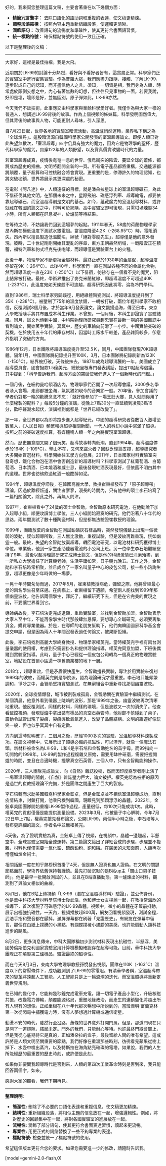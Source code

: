 好的，我來幫您整理這篇文稿，主要會著重在以下幾個方面：

*   **精簡冗言贅字：** 去除口語化的語助詞和重複的表達，使文稿更精煉。
*   **調整段落結構：** 按照內容主題重新組織段落，使邏輯更清晰。
*   **潤飾語句：** 改善語句的流暢度和準確性，使其更符合書面語習慣。
*   **統一標點符號：** 確保標點符號的使用一致且正確。

以下是整理後的文稿：

---

大家好，這裡是最佳拍檔。我是大飛。

近期關於LK-99的討論十分熱烈，看好與不看好者皆有，這實屬正常。科學家們正於實驗室中進行密集實驗。作為普羅大眾，我們應盡力跟隨、接觸、了解LK-99，逐步形成自己的認知，而非盡信他人之言。須知，一切皆是相，我們身為人類，時常處於顛倒妄想之中，內心有著無數的幻想，但往往只見事物的一面。若要我說，好即是壞，壞即是好，並無區別。原子彈如此，LK-99亦然。

今天我們不談技術，此事應交由科學家與業餘科學愛好者。我僅作為與大家一樣的普通人，想講述LK-99背後的故事。作為上個視頻的姊妹篇，科學發明固然偉大，但其背後的故事與人物，可能更耐人尋味，引人深思。

自7月22日起，世界各地的實驗室暗流湧動，高溫爐悄然運轉，業界私下稱之為「全球煉丹」。這股暗流源自韓國科學家公開發表的室溫超導論文。即便人類已對此失望無數次，「室溫超導」四字仍具有強大的魔力，因為它是物理學的聖杯，歷代科學家的魔咒，貫穿122年的人類野望，以及貨真價實改變時代的力量。

若室溫超導成真，疫情後奄奄一息的世界、俄烏衝突的陰雲、蔓延全球的蕭條，都將成為歷史的插曲，文明將翻開全新的一頁。所有電子產品都將重構，交通能源都將顛覆，量子超算和可控核融合將會實現。更重要的是，停滯許久的物理認知，也將突破枷鎖，世界將展示其更深處的秘密。

在電影《阿凡達》中，人類遠征的目標，就是潘朵拉星球上的室溫超導礦石，為此不惜征伐其他文明。在那個未來之中，星際飛船、磁懸浮列車、超導輸電，都要依靠超導礦石，而室溫超導則是文明的基石。如今，蘊藏魔力的室溫超導材料，或許就藏在韓國的論文之中，材料可於網購，高中實驗室即可復現，只需坩堝煉製34小時，所有人類都在屏息凝神，於爐前等待結果。

在等待之時，不妨讓我們回到這場夢的起點。1911年春天，58歲的荷蘭物理學家昂內斯在極低溫度下測試水銀電阻。當溫度降至4.2K（-268.95℃）時，電阻消失。昂內斯以擅長製造低溫聞名，綽號「絕對零度先生」，超導僅是他的意外發現。彼時，二十世紀剛剛開始其混亂的序章，東方王朝轟然坍塌，一戰陰雲正在積蓄，福特汽車和豹式坦克先後咆哮，而超導僅是實驗室台上的火種。

此後十年，物理學家不斷更換金屬材料，最終止步於1930年的金屬鈮，超導溫度停留在9K（-264℃）。此後40年，科學家們一直在測試各種不同的金屬化合物，然而超導溫度一直在23K（-250℃）以下徘徊，彷彿存在一個看不見的魔咒，阻止結界被打破。最終，學術界推出了麥克米蘭紅線，即超導溫度不可超過40K（-233℃），此溫度宛如天條般不可逾越，超導研究因此凋零，淪為冷門學科。

直到1986年，瑞士科學家另闢蹊徑，用絕緣體陶瓷測試，將超導溫度提升到了35K（-238℃）。被壓制了75年的溫度禁錮，一朝被打破，兩位年輕科學家不敢相信，反覆測試8個月後，才於當年9月發表論文。論文飄揚過海，傳至日本，東京大學教授隨手將其布置成本科生作業。不曾想，一個月後，本科生卻證實了實驗結果。同月，論文也傳到中國，中科院物理所研究員趙忠賢在最新一期的美國雜誌中看到論文，開始著手實驗。冥冥中，歷史的車輪向前滑了一小步。中國實驗突破的契機，在於使用五十年代的庫存材料，因當時工廠水平較差，產品雜質較多，卻意外指明了突破的方向。

1986年12月，日本團隊將超導溫度提升至52.5Ｋ，同月，中國團隊發現70K超導體。隔年1月，中國團隊將紀錄提升至100K，3月，日本團隊將紀錄刷新為123K（-150℃）。結界被打破，天條被抹去，1987年成為超導沸騰的一年。美國成立了超導委員會，國會撥款1.5億美元，總統里根專門發表講話，提出11點超導倡議，其中提到：「科學告訴我們，超導方面的突破使我們進入了一個新時代的門檻。」

一個月後，在紐約曼哈頓酒店內，物理學家們召開了一次超導會議，3000多名學者湧入會場，走廊都被坐滿，氣氛猶如現今的音樂節一般。20年後，參加會議的學者仍對那一晚的歡騰念念不忘：「就好像參加了一場烹飪大賽，見人就問你用了什麼秘製的配料？」每段5分鐘的演講，從晚上7點30分一直延續到凌晨3點15分，歡呼聲潮水起伏，演講裡到處都是「世界已經改變了」。

那一年，全世界都以為即將跑步進入超導紀元，中國的超導研究者從數百人激增至數萬人，《人民日報》頻繁報導超導相關新聞，一代人的科幻小說中寫滿了超導。按照之前的突破速度推算，有媒體稱人類一年之內將實現室溫超導。

然而，歷史無意間又開了個玩笑，超導故事轉向低潮，直到1994年，超導溫度停步於164K（-109℃）。聖山不在，又何來盜火者？因缺乏理論支撐，超導研究者大多開始盲選材料，科學開始往玄學方向發展。2011年，日本國家材料實驗室突發奇想，鐵化合物泡在酒中會否創造新的超導材料？科學家測試了紅葡萄酒、白葡萄酒、日本清酒、日本燒酒和威士忌，最後發現紅酒表現最好，但依舊不明白其中的道理。世界也彷彿飲過紅酒一般酣醉如泥。

1994年，超導溫度停滯後，在韓國高麗大學，教授崔東植發布了「原子超導帶」理論，因過於離經叛道，關注者寥寥，漫長的時間內，只有他帶的碩士李石培寫了一篇相關論文，除此之外，再無人問津。

1997年，崔東植看中了24歲的碩士金智勛，金智勛原本研究電池，在他勸說下加入超導小組，順便攻讀博士學位，三人小組開始寂寞的研究。他們沿著八十年代的思路，兩年間測試了數十種陶瓷材料，但是都無法驗證崔教授的理論。

1999年，瀕臨放棄的金智勛在測試鉛磷灰石樣品時，突然發現儀錶上出現一個微弱的波動，疑似超導所致。三人無比激動，重複試驗，但是波紋再難重現，恍如幽靈一般。最終，失望的金智勛放棄超導，轉回電池研究，以電池材料研究獲得博士學位。畢業後，他到一家生產助聽器電池的小公司上班。另一位學生李石培繼續堅持了9年，最後以超導理論研究完成博士論文，但是他的科研激情已消磨殆盡，到一所私立大學擔任了計算機老師，生活平庸如常，日子朝九晚五。工作之外，金智勛和李石培時常相聚，並且成立了一家名叫量子中心的皮包公司，接一些小諮詢生意，超導更像是少年時做的一場夢。

一晃十年時間匆匆而過，2017年5月，崔東植教授病危，彌留之際，他將曾經最心愛的兩名學生召至床邊。在病榻上，崔東植留下遺願，希望兩人能找到1999年那個幽靈波紋。他告訴兩個學生，拜託了，繼續研究下去，但是在它完美的實現之前，不要讓世界看到它。

導師病故後，李石培決定完成遺願，重啟實驗室，並找到金智勛加盟。金智勛表示大家人至中年，不能再像學生時代那般肆無忌憚，要想專心全職研究，必須要籌集資金，購買專業儀器。於是，在導師的老朋友幫助下，他們向韓國國家科學基金會提交申請，但是因為兩人十年間沒發表過任何論文，被果斷拒絕。

此後，李石培找到高麗大學終身教授、物理學家權英完。當時權英完手裡有兩台測量儀器的使用權，考慮到只需要掛名和提供理論指導，權英完同意加盟，下班後偶爾到實驗室指導。此時，量子中心已經從一個皮包公司轉為一個真正的物理實驗室，地點設在首爾小區邊一棟舊商業樓的地下一層。

2018年，超導重啟，但是矛盾很快產生。金智勛擅長實驗，專注於用實驗來復刻1999年的波紋，而權英完則是學院派，認為理論研究才最重要。李石培只能頻繁調和，爭吵之中，金智勛堅持實驗測試，在無窮組合中重新尋找那個幽靈波紋。

2020年，全球疫情爆發，城市被割裂成孤島，金智勛關在實驗室中繼續測試。在某個清晨，他意外看到儀器上陡峭的波形，那是1999年之後，幽靈波紋再次清晰地重現。他反覆測試，同樣的材料，同樣的環境，但是波紋又一次的消失了。他查看監控視頻，發現從爐中拿出裝有樣品的真空石英管時，他肘部不慎碰到了桌子，震動令試管出現了裂痕，裂痕導致氧氣進入，改變了晶體結構。文明的躍遷好像玩笑一般，但也似乎冥冥中自有定數。

方向到這時就明確了，三個月之後，歷經1000多次的實驗，室溫超導材料煉製成功。在論文視頻中，它展示出了超導必備的抗磁性，可以漂浮，就像一個魔法石頭。新材料被命名為LK-99，L和K是李石培和金智勛姓名的首字母，而99指向一切開始的1999年。LK-99的製作過程複雜又原始，需要用缽杵研磨，需要把握開爐的時間，並且在合適時機，撞擊真空石英管。三個人中，只有金智勛能夠操作。

2020年，三人團隊完成論文，向《自然》雜誌投稿，然而因印度裔學者剛上演了一場室溫超導的鬧劇，《自然》雜誌壓力巨大，論文被拒。權英完認為被拒的原因是過世的崔教授理論不完備，於是團隊之間產生了巨大的裂痕。

李石培轉而求助美國韓裔科學家金鉉卓，但是金鉉卓並不相信室溫超導成功，直到疫情結束，封鎖打開，他乘飛機到韓國，親眼見到那顆漂浮的晶體。2022年，金鉉卓美國團隊開始重複LK-99製作過程，產量很低，每10次只能成功1次。此時，權英完的貢獻僅僅是能提供測量設備。2023年3月，他被量子中心解聘。今年7月22日早上7點，權英完搶先發布論文，公開LK-99，兩個半小時之後，李石培等人發布更詳細的論文，作者名中並無權英完。

4天後，為了證明實驗為真，金鉉卓上傳了視頻，在視頻中，晶體一邊翹起，半懸空中，全球實驗室開始全速運轉。第二篇論文給出了詳細合成的步驟，步驟並不複雜，材料也僅僅需要一氧化鉛、硫酸鉛粉、銅和磷。在廣袤的未知面前，人類再次懵懂如煉金術士。

相關話題一度在知乎熱榜榜首掛了4天，但是無人證真也無人證偽。在文明的關鍵節點面前，學術界依舊保持著謹慎。最先打破沉默的是B站up主「關山口男子技師」。他是最早一批開啟測試的人，並且在B站直播動態。第一爐煉出的材料，觀測到了與論文相似的曲線。

8月1日，他在B站上傳視頻「LK-99（潛在室溫超導材料）驗證」，並公佈身份，他是華中科技大學材料學院博士後武浩，他和博士女友楊麗一起，在教授常海欣的指導下，首次復現了可磁懸浮的LK-99晶體。視頻中，微小的晶體在牙籤前抖動，展示出極強抗磁性。一天內，視頻播放超800萬，網友回看視頻發現，測試全程，武浩手指和聲音都在顫抖，滿屏彈幕都在刷著「見證歷史」。有網友在彈幕中留言，那個在白紙上撲騰的小黑點，有蝴蝶撲棱小翅膀的美感，也許能扇動人類科技進步的颶風。

8月2日，更多消息傳來，中科大團隊稱初步測試材料表現出抗磁性、半懸浮，美國勞倫斯伯克利國家實驗室用計算機模擬確認存在超導可能。目前，華中科技大學團隊正在燒製第三爐樣品，驗證最終的超導性。

而在今天8月3日，東南大學物理學教授孫悅發出視頻，團隊在110K（-163°C）溫度以下的常壓條件下，成功觀測到了LK-99的零電阻。有清華學者稱，室溫超導帶來的變革將遠超人工智能，人工智能只是上一輪浪潮的迭代，而室溫超導將重新定義世界規則。

在已知的變化中，它能夠幾秒鐘完成電車充電，讓一切電子產品小型化，升級核磁共振，改變電力傳輸，顛覆能源格局，重塑地緣政治，而產生的連鎖變化將超出所有人現有的想像。正如里根在八十年代那次暢想中所說到的，當班傑明·富蘭克林第一次從閃電中捕獲電力時，沒有人夢想過計算機或通信衛星。

動盪不安的時代，陡然行至岔路，蕭條的世界意外打開門扉。但是，那道門現在只是開了一道縫隙，結局未定。門外的我們，只能耐心等待。也許最終門縫會關上，但是我從心底期待它是真的，正如潘朵拉的盒子，最後留給人間的唯有希望。這或許將是人類文明至關重要的節點，我們好像在重溫那些時刻，彷彿看見蘋果從樹上掉下、水壺中噴出蒸汽，以及特斯拉在海角點亮璀璨的電塔。如果說，我們的人生所能經歷的最重要的歷史時刻，或許便是此刻。

如果你非要問我超導時代是否到來，人類的第四次工業革命時刻是否到來，我只能回答兩個字，如來。

感謝大家的觀看，我們下期再見。

---

**整理說明:**

*   **簡潔性:**  刪除了不必要的口語化表達和重複信息，使文稿更加精煉。
*   **結構性:**  重新組織段落，將相似主題的信息放在一起，增強邏輯性。例如，將對歷史的回顧集中在一起，將對各國實驗室的進展放在一起。
*   **流暢性:**  潤飾了部分語句，使其更符合書面表達習慣，讀起來更流暢。
*   **專業性:**  用更正式的詞彙替換了一些不夠專業的表達。
*   **標點符號:**  檢查並統一了標點符號的使用。

希望這個版本更符合您的要求。如果您需要進一步的修改，請隨時告訴我。

[model=gemini-2.0-flash,0]
